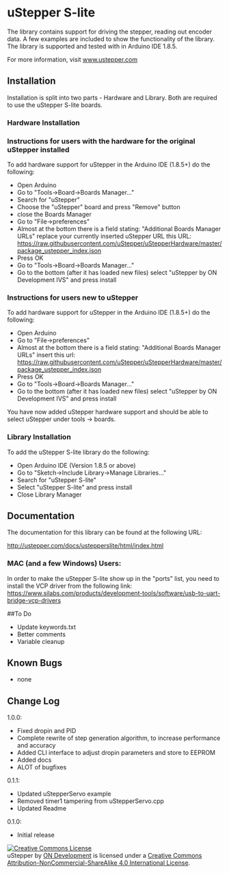 # uStepper S-lite

The library contains support for driving the stepper, reading out encoder data. A few examples are included to show the functionality of the library.
The library is supported and tested with in Arduino IDE 1.8.5.

For more information, visit www.ustepper.com

## Installation

Installation is split into two parts - Hardware and Library. Both are required to use the uStepper S-lite boards.

### Hardware Installation 

### Instructions for users with the hardware for the original uStepper installed

To add hardware support for uStepper in the Arduino IDE (1.8.5+) do the following:
 - Open Arduino
 - Go to "Tools->Board->Boards Manager..."
 - Search for "uStepper"
 - Choose the "uStepper" board and press "Remove" button
 - close the Boards Manager
 - Go to "File->preferences"
 - Almost at the bottom there is a field stating: "Additional Boards Manager URLs" replace your currently inserted uStepper URL this URL: https://raw.githubusercontent.com/uStepper/uStepperHardware/master/package_ustepper_index.json
 - Press OK
 - Go to "Tools->Board->Boards Manager..."
 - Go to the bottom (after it has loaded new files) select "uStepper by ON Development IVS" and press install

### Instructions for users new to uStepper

To add hardware support for uStepper in the Arduino IDE (1.8.5+) do the following:
 - Open Arduino
 - Go to "File->preferences"
 - Almost at the bottom there is a field stating: "Additional Boards Manager URLs" insert this url: https://raw.githubusercontent.com/uStepper/uStepperHardware/master/package_ustepper_index.json
 - Press OK
 - Go to "Tools->Board->Boards Manager..."
 - Go to the bottom (after it has loaded new files) select "uStepper by ON Development IVS" and press install

You have now added uStepper hardware support and should be able to select uStepper under tools -> boards.

### Library Installation

To add the uStepper S-lite library do the following:
- Open Arduino IDE (Version 1.8.5 or above)
- Go to "Sketch->Include Library->Manage Libraries..."
- Search for "uStepper S-lite"
- Select "uStepper S-lite" and press install
- Close Library Manager

## Documentation
The documentation for this library can be found at the following URL:

http://ustepper.com/docs/ustepperslite/html/index.html

### MAC (and a few Windows) Users:
In order to make the uStepper S-lite show up in the "ports" list, you need to install the VCP driver from the following link: 
https://www.silabs.com/products/development-tools/software/usb-to-uart-bridge-vcp-drivers

##To Do
- Update keywords.txt
- Better comments
- Variable cleanup

## Known Bugs
- none

## Change Log

1.0.0:

- Fixed dropin and PID
- Complete rewrite of step generation algorithm, to increase performance and accuracy
- Added CLI interface to adjust dropin parameters and store to EEPROM
- Added docs
- ALOT of bugfixes 

0.1.1:

- Updated uStepperServo example
- Removed timer1 tampering from uStepperServo.cpp
- Updated Readme

0.1.0:	

- Initial release

<a rel="license" href="http://creativecommons.org/licenses/by-nc-sa/4.0/"><img alt="Creative Commons License" style="border-width:0" src="https://i.creativecommons.org/l/by-nc-sa/4.0/88x31.png" /></a><br /><span xmlns:dct="http://purl.org/dc/terms/" property="dct:title">uStepper</span> by <a xmlns:cc="http://creativecommons.org/ns#" href="www.ustepper.com" property="cc:attributionName" rel="cc:attributionURL">ON Development</a> is licensed under a <a rel="license" href="http://creativecommons.org/licenses/by-nc-sa/4.0/">Creative Commons Attribution-NonCommercial-ShareAlike 4.0 International License</a>.
